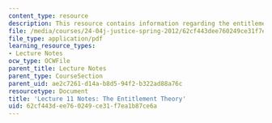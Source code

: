 ```yaml
---
content_type: resource
description: This resource contains information regarding the entitlement theory.
file: /media/courses/24-04j-justice-spring-2012/62cf443dee760249ce31f7ea1b87ce6a_MIT24_04JS12_lec11.pdf
file_type: application/pdf
learning_resource_types:
- Lecture Notes
ocw_type: OCWFile
parent_title: Lecture Notes
parent_type: CourseSection
parent_uid: ae2c7261-d14a-b8d5-94f2-b322ad88a76c
resourcetype: Document
title: 'Lecture 11 Notes: The Entitlement Theory'
uid: 62cf443d-ee76-0249-ce31-f7ea1b87ce6a
---
```

